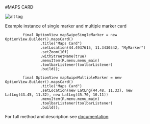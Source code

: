 #MAPS CARD

![alt tag](http://s2.postimg.org/i7te06hqx/Screenshot_2016_02_20_21_44_02.png)

Example instance of single marker and multiple marker card

```
        final OptionView mapSwipeSingleMarker = new OptionView.Builder().mapsCard()
                .title("Maps Card")
                .setLocation(44.4937615, 11.3430542, "MyMarker")
                .setZoom(10f)
                .withStreetName(true)
                .menuItem(R.menu.menu_main)
                .toolbarListener(toolbarListener)
                .build();

        final OptionView mapSwipeMultipleMarker = new OptionView.Builder().mapsCard()
                .title("Maps Card")
                .setLocation(new LatLng(44.48, 11.33), new LatLng(43.45, 11.32), new LatLng(45.70, 10.11))
                .menuItem(R.menu.menu_main)
                .toolbarListener(toolbarListener)
                .build();
```

For full method and description see [documentation](http://michelelacorte.github.io/SwipeableCard/docs/javadoc/index.html)
